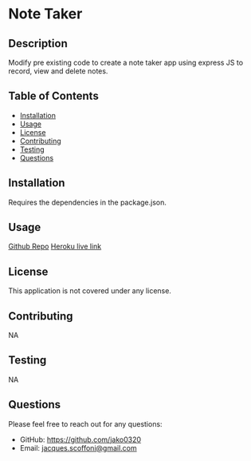 
# Note Taker

## Description
Modify pre existing code to create a note taker app using express JS to record, view and delete notes.

## Table of Contents
- [Installation](#installation)
- [Usage](#usage)
- [License](#license)
- [Contributing](#contributing)
- [Testing](#testing)
- [Questions](#questions)

## Installation
Requires the dependencies in the package.json.

## Usage
[Github Repo](https://github.com/Jako0320/NoteTaker_JS)
[Heroku live link](https://notetaker-js11-c182c7f1d7a3.herokuapp.com/)
## License
  
This application is not covered under any license. 

## Contributing
NA

## Testing
NA

## Questions
Please feel free to reach out for any questions:
- GitHub: https://github.com/jako0320
- Email: jacques.scoffoni@gmail.com
